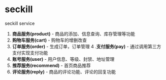 # seckill
seckill service

1. **商品服务(product)** - 商品的添加、信息查询、库存管理等功能
2. **购物车服务(cart)** - 购物车的增删改查
3. **订单服务(order)** - 生成订单，订单管理
4 .**支付服务(pay)** - 通过调用第三方支付实现支付功能
5. **账号服务(user)** - 用户信息、等级、封禁、地址管理
6. **推荐服务(recommend)** - 首页商品推荐
7. **评论服务(reply)** - 商品的评论功能、评论的回复功能
